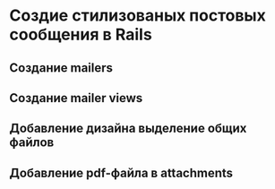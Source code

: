 # Создие стилизованых постовых сообщения в Rails

## Создание mailers

## Создание mailer views

## Добавление дизайна выделение общих файлов

## Добавление pdf-файла в attachments